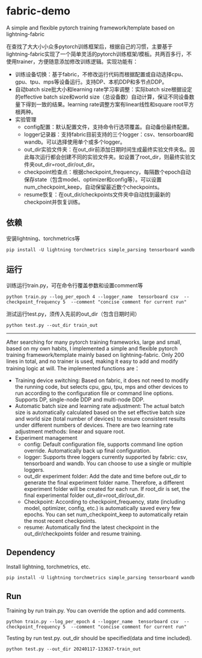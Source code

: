 # fabric-demo
A simple and flexible pytorch training framework/template based on lightning-fabric

在查找了大大小小众多pytorch训练框架后，根据自己的习惯，主要基于lightning-fabric实现了一个简单灵活的pytorch训练框架/模板。共两百多行，不使用trainer，方便随意添加修改训练逻辑。实现功能有：

*   训练设备切换：基于fabric，不修改运行代码而根据配置或自动选择cpu、gpu、tpu、mps等设备运行。支持DP、本机DDP和多节点DDP。
*   自动batch size批大小和learning rate学习率调整：实际batch size根据设定的effective batch size和world size（总设备数）自动计算，保证不同设备数量下得到一致的结果。learning rate调整方案有linear线性和square root平方根两种。
*   实验管理
    *   config配置：默认配置文件，支持命令行选项覆盖。自动备份最终配置。
    *   logger记录器：支持fabric目前支持的三个logger：csv、tensorboard和wandb。可以选择使用单个或多个logger。
    *   out\_dir实验文件夹：在out\_dir前添加日期时间生成最终实验文件夹名。因此每次运行都会创建不同的实验文件夹。如设置了root\_dir，则最终实验文件夹out\_dir=root\_dir/out\_dir。
    *   checkpoint检查点：根据checkpoint\_frequency，每隔数个epoch自动保存state（包含model、optimizer和config等）。可以设置num\_checkpoint\_keep，自动保留最近数个checkpoints。
    *   resume恢复：在out\_dir/checkpoints文件夹中自动找到最新的checkpoint并恢复训练。

依赖
--

安装lightning、torchmetrics等

```text-x-sh
pip install -U lightning torchmetrics simple_parsing tensorboard wandb
```

运行
--

训练运行train.py，可在命令行覆盖参数和设置comment等

```text-x-python
python train.py --log_per_epoch 4 --logger_name  tensorboard csv  --checkpoint_frequency 5  --comment "concise comment for current run"
```

测试运行test.py，须传入先前的out\_dir（包含日期时间）

```text-x-sh
python test.py --out_dir train_out
```

* * *

After searching for many pytorch training frameworks, large and small, based on my own habits, I implemented a simple and flexible pytorch training framework/template mainly based on lightning-fabric. Only 200 lines in total, and no trainer is used, making it easy to add and modify training logic at will. The implemented functions are：

*   Training device switching: Based on fabric, it does not need to modify the running code, but selects cpu, gpu, tpu, mps and other devices to run according to the configuration file or command line options. Supports DP, single-node DDP and multi-node DDP. 
*   Automatic batch size and learning rate adjustment: The actual batch size is automatically calculated based on the set effective batch size and world size (total number of devices) to ensure consistent results under different numbers of devices. There are two learning rate adjustment methods: linear and square root. 
*   Experiment management
    *   config: Default configuration file, supports command line option override. Automatically back up final configuration. 
    *   logger: Supports three loggers currently supported by fabric: csv, tensorboard and wandb. You can choose to use a single or multiple loggers. 
    *   out\_dir experiment folder: Add the date and time before out\_dir to generate the final experiment folder name. Therefore, a different experiment folder will be created for each run. If root\_dir is set, the final experimental folder out\_dir=root\_dir/out\_dir. 
    *   Checkpoint: According to checkpoint\_frequency, state (including model, optimizer, config, etc.) is automatically saved every few epochs. You can set num\_checkpoint\_keep to automatically retain the most recent checkpoints. 
    *   resume: Automatically find the latest checkpoint in the out\_dir/checkpoints folder and resume training.

Dependency
----------

Install lightning, torchmetrics, etc.

```text-x-sh
pip install -U lightning torchmetrics simple_parsing tensorboard wandb
```

Run
---

Training by run train.py. You can override the option and add comments. 

```text-x-python
python train.py --log_per_epoch 4 --logger_name  tensorboard csv  --checkpoint_frequency 5  --comment "concise comment for current run"
```

Testing by run test.py. out\_dir should be specified(data and time included).  

```text-x-sh
python test.py --out_dir 20240117-133637-train_out
```
